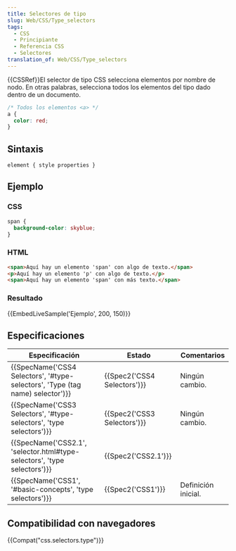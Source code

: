 ```yaml
---
title: Selectores de tipo
slug: Web/CSS/Type_selectors
tags:
  - CSS
  - Principiante
  - Referencia CSS
  - Selectores
translation_of: Web/CSS/Type_selectors
---
```


{{CSSRef}}El selector de tipo CSS selecciona elementos por nombre de nodo. En otras palabras, selecciona todos los elementos del tipo dado dentro de un documento.

```css
/* Todos los elementos <a> */
a {
  color: red;
}
```

## Sintaxis

```
element { style properties }
```

## Ejemplo

### CSS

```css
span {
  background-color: skyblue;
}
```

### HTML

```html
<span>Aquí hay un elemento 'span' con algo de texto.</span>
<p>Aquí hay un elemento 'p' con algo de texto.</p>
<span>Aquí hay un elemento 'span' con más texto.</span>
```

### Resultado

{{EmbedLiveSample('Ejemplo', 200, 150)}}

## Especificaciones

| Especificación                                                                                           | Estado                               | Comentarios         |
| -------------------------------------------------------------------------------------------------------- | ------------------------------------ | ------------------- |
| {{SpecName('CSS4 Selectors', '#type-selectors', 'Type (tag name) selector')}} | {{Spec2('CSS4 Selectors')}} | Ningún cambio.      |
| {{SpecName('CSS3 Selectors', '#type-selectors', 'type selectors')}}                 | {{Spec2('CSS3 Selectors')}} | Ningún cambio.      |
| {{SpecName('CSS2.1', 'selector.html#type-selectors', 'type selectors')}}         | {{Spec2('CSS2.1')}}             |                     |
| {{SpecName('CSS1', '#basic-concepts', 'type selectors')}}                             | {{Spec2('CSS1')}}             | Definición inicial. |

## Compatibilidad con navegadores

{{Compat("css.selectors.type")}}
